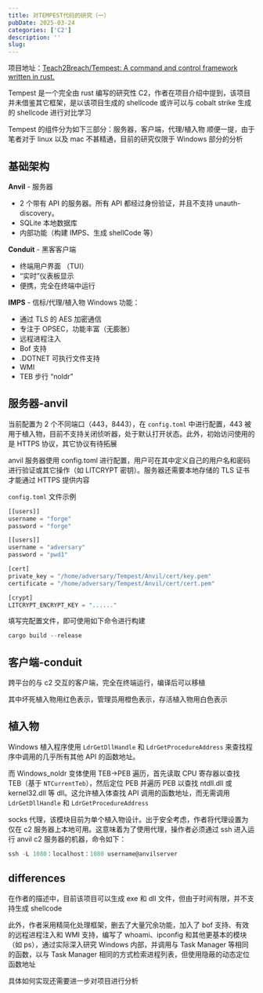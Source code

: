 ```yaml
---
title: 对TEMPEST代码的研究（一）
pubDate: 2025-03-24
categories: ['C2']
description: ''
slug: 
---
```


项目地址：[Teach2Breach/Tempest: A command and control framework written in rust.](https://github.com/Teach2Breach/Tempest)

Tempest 是一个完全由 rust 编写的研究性 C2，作者在项目介绍中提到，该项目并未借鉴其它框架，是以该项目生成的 shellcode 或许可以与 cobalt strike 生成的 shellcode 进行对比学习

Tempest 的组件分为如下三部分：服务器，客户端，代理/植入物
顺便一提，由于笔者对于 linux 以及 mac 不甚精通，目前的研究仅限于 Windows 部分的分析

## 基础架构

**Anvil** - 服务器

- 2 个带有 API 的服务器。所有 API 都经过身份验证，并且不支持 unauth-discovery。
- SQLite 本地数据库
- 内部功能（构建 IMPS、生成 shellCode 等）

**Conduit** - 黑客客户端

- 终端用户界面 （TUI）
- “实时”仪表板显示
- 便携，完全在终端中运行

**IMPS** - 信标/代理/植入物
Windows 功能：

- 通过 TLS 的 AES 加密通信
- 专注于 OPSEC，功能丰富（无膨胀）
- 远程进程注入
- Bof 支持
- .DOTNET 可执行文件支持
- WMI
- TEB 步行 “noldr”

## 服务器-anvil

当前配置为 2 个不同端口（443，8443），在 `config.toml` 中进行配置，443 被用于植入物，目前不支持关闭侦听器，处于默认打开状态。此外，初始访问使用的是 HTTPS 协议，其它协议有待拓展

anvil 服务器使用 config.toml 进行配置，用户可在其中定义自己的用户名和密码进行验证或其它操作（如 LITCRYPT 密钥）。服务器还需要本地存储的 TLS 证书才能通过 HTTPS 提供内容

`config.toml` 文件示例

```rust
[[users]]
username = "forge"
password = "forge"

[[users]]
username = "adversary"
password = "pwd1"

[cert]
private_key = "/home/adversary/Tempest/Anvil/cert/key.pem"
certificate = "/home/adversary/Tempest/Anvil/cert/cert.pem"

[crypt]
LITCRYPT_ENCRYPT_KEY = "......"
```

填写完配置文件，即可使用如下命令进行构建

```rust
cargo build --release
```

## 客户端-conduit

跨平台的与 c2 交互的客户端，完全在终端运行，编译后可以移植

其中坏死植入物用红色表示，管理员用橙色表示，存活植入物用白色表示

## 植入物

Windows 植入程序使用 `LdrGetDllHandle` 和 `LdrGetProcedureAddress` 来查找程序中调用的几乎所有其他 API 的函数地址。

而 Windows_noldr 变体使用 TEB->PEB 遍历，首先读取 CPU 寄存器以查找 TEB（基于 `NTCurrentTeb`），然后定位 PEB 并遍历 PEB 以查找 ntdll.dll 或 kernel32.dll 等 dll。这允许植入体查找 API 调用的函数地址，而无需调用 `LdrGetDllHandle` 和 `LdrGetProcedureAddress`

socks 代理，该模块目前为单个植入物设计。出于安全考虑，作者将代理设置为仅在 c2 服务器上本地可用。这意味着为了使用代理，操作者必须通过 ssh 进入运行 anvil c2 服务器的机器，命令如下：

```powershell
ssh -L 1080：localhost：1080 username@anvilserver
```

## differences

在作者的描述中，目前该项目可以生成 exe 和 dll 文件，但由于时间有限，并不支持生成 shellcode

此外，作者采用精简化处理框架，删去了大量冗余功能，加入了 bof 支持、有效的远程进程注入和 WMI 支持，编写了 whoami、ipconfig 和其他更基本的模块（如 ps），通过实际深入研究 Windows 内部，并调用与 Task Manager 等相同的函数，以与 Task Manager 相同的方式检索进程列表，但使用隐蔽的动态定位函数地址

具体如何实现还需要进一步对项目进行分析